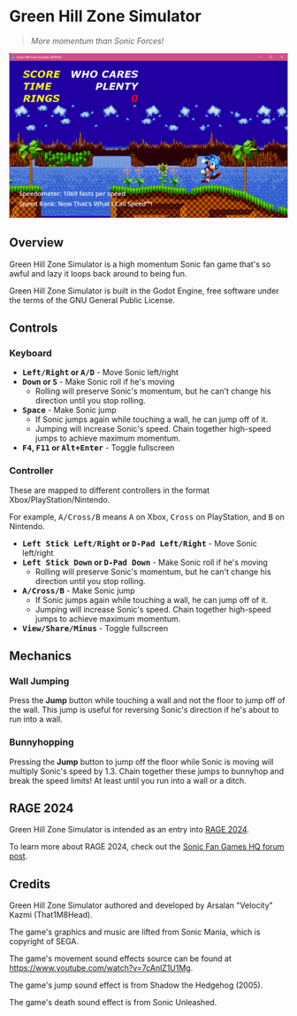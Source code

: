 # Green Hill Zone Simulator

> *More momentum than Sonic Forces!*

![Screenshot](screenshot.png)

## Overview

Green Hill Zone Simulator is a high momentum Sonic fan game that's so 
awful and lazy it loops back around to being fun.

Green Hill Zone Simulator is built in the Godot Engine, free software
under the terms of the GNU General Public License.

## Controls

### Keyboard

* **<kbd>Left/Right</kbd> or <kbd>A/D</kbd>** - Move Sonic left/right
* **<kbd>Down</kbd> or <kbd>S</kbd>** - Make Sonic roll if he's moving
  * Rolling will preserve Sonic's momentum, but he can't change his direction until you stop rolling.
* **<kbd>Space</kbd>** - Make Sonic jump
  * If Sonic jumps again while touching a wall, he can jump off of it.
  * Jumping will increase Sonic's speed. Chain together high-speed jumps
  to achieve maximum momentum.
* **<kbd>F4</kbd>, <kbd>F11</kbd> or <kbd>Alt+Enter</kbd>** - Toggle fullscreen

### Controller

These are mapped to different controllers in the format
Xbox/PlayStation/Nintendo.

For example, <kbd>A/Cross/B</kbd> means <kbd>A</kbd> on Xbox,
<kbd>Cross</kbd> on PlayStation, and <kbd>B</kbd> on Nintendo.

* **<kbd>Left Stick Left/Right</kbd> or <kbd>D-Pad Left/Right</kbd>** - Move Sonic left/right
* **<kbd>Left Stick Down</kbd> or <kbd>D-Pad Down</kbd>** - Make Sonic roll if he's moving
  * Rolling will preserve Sonic's momentum, but he can't change his direction until you stop rolling.
* **<kbd>A/Cross/B</kbd>** - Make Sonic jump
  * If Sonic jumps again while touching a wall, he can jump off of it.
  * Jumping will increase Sonic's speed. Chain together high-speed jumps
  to achieve maximum momentum.
* **<kbd>View/Share/Minus</kbd>** - Toggle fullscreen

## Mechanics

### Wall Jumping

Press the **Jump** button while touching a wall and not the floor to jump
off of the wall. This jump is useful for reversing Sonic's direction if
he's about to run into a wall.

### Bunnyhopping

Pressing the **Jump** button to jump off the floor while Sonic is moving
will multiply Sonic's speed by 1.3. Chain together these jumps to
bunnyhop and break the speed limits! At least until you run into a wall
or a ditch.

## RAGE 2024

Green Hill Zone Simulator is intended as an entry into [RAGE 2024](https://ragexpo.com).

To learn more about RAGE 2024, check out the
[Sonic Fan Games HQ forum post](https://sonicfangameshq.com/forums/ams/rage-2024-theme-deadline.66).

## Credits

Green Hill Zone Simulator authored and developed by Arsalan "Velocity"
Kazmi (That1M8Head).

The game's graphics and music are lifted from Sonic Mania, which is
copyright of SEGA.

The game's movement sound effects source can be found at https://www.youtube.com/watch?v=7cAnlZ1U1Mg.

The game's jump sound effect is from Shadow the Hedgehog (2005).

The game's death sound effect is from Sonic Unleashed.
